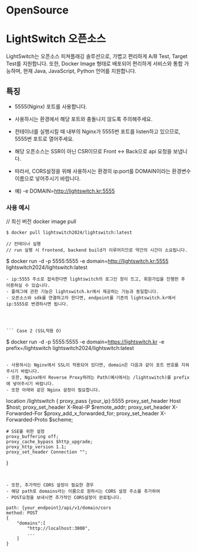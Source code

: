 # OpenSource

# LightSwitch 오픈소스

LightSwitch는 오픈소스 피쳐플래깅 솔루션으로, 가볍고 편리하게 A/B Test, Target Test를 지원합니다. 또한, Docker Image 형태로 배포되어 편리하게 서비스와 통합 가능하며, 현재 Java, JavaScript, Python 언어를 지원합니다.

## 특징

- 5555(Nginx) 포트를 사용합니다.
- 사용하시는 환경에서 해당 포트와 충돌나지 않도록 주의해주세요.
- 컨테이너를 실행시킬 때 내부의 Nginx가 5555번 포트를 listen하고 있으므로, 5555번 포트로 열어주세요.

- 해당 오픈소스는 SSR이 아닌 CSR이므로 Front <-> Back으로 api 요청을 보냅니다.
- 따라서, CORS설정을 위해 사용하시는 환경의 ip:port를 DOMAIN이라는 환경변수 이름으로 넣어주시기 바랍니다.
- 예) -e DOMAIN=http://lightswitch.kr:5555

### 사용 예시
// 최신 버전 docker image pull
```
$ docker pull lightswitch2024/lightswitch:latest
```

``` Case 1 (SSL적용 X)
// 컨테이너 실행
// run 실행 시 frontend, backend build가 이루어지므로 약간의 시간이 소요됩니다.
```
$ docker run -d -p 5555:5555 -e domain=http://lightswitch.kr:5555 lightswitch2024/lightswitch:latest
```
- ip:5555 주소로 접속한다면 lightswitch의 로그인 창이 뜨고, 회원가입을 진행한 후 이용하실 수 있습니다.
- 플래그에 관한 기능은 lightswitch.kr에서 제공하는 기능과 동일합니다.
- 오픈소스와 sdk를 연결하고자 한다면, endpoint를 기존의 lightswitch.kr에서 ip:5555로 변경하시면 됩니다.




``` Case 2 (SSL적용 O)
```
$ docker run -d -p 5555:5555 -e domain=https://lightswitch.kr -e prefix=/lightswitch lightswitch2024/lightswitch:latest
```

- 사용하시는 Nginx에서 SSL이 적용되어 있다면, domain은 다음과 같이 포트 번호를 지워주시기 바랍니다.
- 또한, Nginx에서 Reverse Proxy하려는 Path(예시에서는 /lightswitch)를 prefix에 넣어주시기 바랍니다.
- 또한 아래와 같은 Nginx 설정이 필요합니다.

```
location /lightswitch {
	proxy_pass {your_ip}:5555
	proxy_set_header Host $host;
	proxy_set_header X-Real-IP $remote_addr;
	proxy_set_header X-Forwarded-For $proxy_add_x_forwarded_for;
	proxy_set_header X-Forwarded-Proto $scheme;
	
	# SSE를 위한 설정
	proxy_buffering off;
	proxy_cache_bypass $http_upgrade;
	proxy_http_version 1.1;
	proxy_set_header Connection "";
}
```


- 또한, 추가적인 CORS 설정이 필요한 경우
- 해당 path로 domains라는 이름으로 원하시는 CORS 설정 주소를 추가하여
- POST요청을 보내시면 추가적인 CORS설정이 완료됩니다.

path: {your_endpoint}/api/v1/domain/cors
method: POST
{
	"domains":[
		"http://localhost:3000",
		...
	]
}
